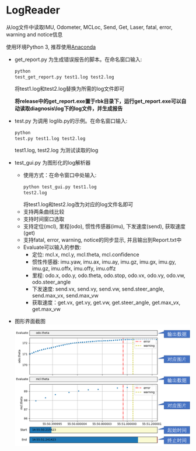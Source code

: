 # LogReader
从log文件中读取IMU, Odometer, MCLoc, Send, Get, Laser, fatal, error, warning and notice信息

使用环境Python 3, 推荐使用[Anaconda](https://www.anaconda.com/download/)
* get_report.py 为生成错误报告的脚本。在命名窗口输入:<pre><code>python test_get_report.py test1.log test2.log</pre></code>
  将test1.log和test2.log替换为所需的log文件即可

  **将release中的get_report.exe置于rbk目录下，运行get_report.exe可以自动读取diagnosis\\log下的log文件，并生成报告**
* test.py 为调用 loglib.py的示例。在命名窗口输入:<pre><code>python test.py test1.log test2.log</pre></code>
 test1.log, test2.log 为测试读取的log
* test_gui.py 为图形化的log解析器
  * 使用方式：在命令窗口中处输入:<pre><code>python test_gui.py test1.log test2.log</pre></code>
  将test1.log和test2.log改为对应的log文件名即可
  * 支持两条曲线比较
  * 支持时间窗口选取
  * 支持定位(mcl), 里程(odo), 惯性传感器(imu), 下发速度(send), 获取速度(get)
  * 支持fatal, error, warning, notice的同步显示, 并且输出到Report.txt中
  * Evaluate可以输入的参数:
    * 定位: mcl.x, mcl.y, mcl.theta, mcl.confidence
    * 惯性传感器: imu.yaw, imu.ax, imu.ay, imu.gz, imu.gx, imu.gy, imu.gz, imu.offx, imu.offy, imu.offz
    * 里程: odo.x, odo.y, odo.theta, odo.stop,  odo.vx, odo.vy, odo.vw, odo.steer_angle
    * 下发速度: send.vx, send.vy, send.vw, send.steer_angle, send.max_vx, send.max_vw
    * 获取速度：get.vx, get.vy, get.vw, get.steer_angle, get.max_vx, get.max_vw
* 图形界面截图
![screen shot](screen_shot.PNG)

